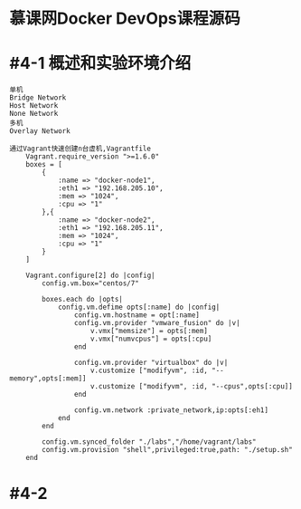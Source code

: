 # 慕课网Docker DevOps课程源码
# #4-1 概述和实验环境介绍
	单机
	Bridge Network
	Host Network
	None Network
	多机
	Overlay Network
	
	通过Vagrant快速创建n台虚机,Vagrantfile
		Vagrant.require_version ">=1.6.0"
		boxes = [
			{
				:name => "docker-node1",
				:eth1 => "192.168.205.10",
				:mem => "1024",
				:cpu => "1"
			},{
				:name => "docker-node2",
				:eth1 => "192.168.205.11",
				:mem => "1024",
				:cpu => "1"
			}
		]

		Vagrant.configure[2] do |config|
			config.vm.box="centos/7"
		
			boxes.each do |opts|
				config.vm.defime opts[:name] do |config|
					config.vm.hostname = opt[:name]
					config.vm.provider "vmware_fusion" do |v|
						v.vmx["memsize"] = opts[:mem]
						v.vmx["numvcpus"] = opts[:cpu]
					end
					
					config.vm.provider "virtualbox" do |v|
						v.customize ["modifyvm", :id, "--memory",opts[:mem]]
						v.customize ["modifyvm", :id, "--cpus",opts[:cpu]]
					end
					
					config.vm.network :private_network,ip:opts[:eh1]
				end
			end
			
			config.vm.synced_folder "./labs","/home/vagrant/labs"
			config.vm.provision "shell",privileged:true,path: "./setup.sh"
		end
#  #4-2
	
					
					